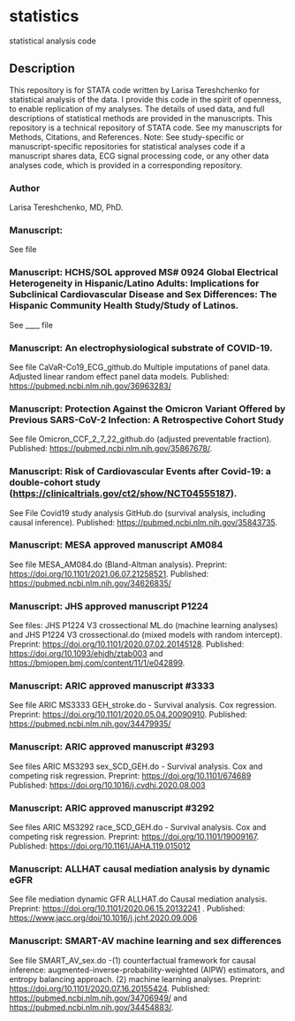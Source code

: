 # statistics
statistical analysis code

## Description
This repository is for STATA code written by Larisa Tereshchenko for statistical analysis of the data. I provide this code in the spirit of openness, to enable replication of my analyses. The details of used data, and full descriptions of statistical methods are provided in the manuscripts. 
This repository is a technical repository of STATA code. See my manuscripts for Methods, Citations, and References. 
Note: See study-specific or manuscript-specific repositories for statistical analyses code if a manuscript shares data, ECG signal processing code, or any other data analyses code, which is provided in a corresponding repository.
 
### Author
Larisa Tereshchenko, MD, PhD.


### Manuscript: 
See file  

### Manuscript: HCHS/SOL approved MS# 0924 Global Electrical Heterogeneity in Hispanic/Latino Adults: Implications for Subclinical Cardiovascular Disease and Sex Differences: The Hispanic Community Health Study/Study of Latinos.
See ____ file 

### Manuscript: An electrophysiological substrate of COVID-19. 
See file CaVaR-Co19_ECG_github.do Multiple imputations of panel data. Adjusted linear random effect panel data models. Published: https://pubmed.ncbi.nlm.nih.gov/36963283/ 

### Manuscript: Protection Against the Omicron Variant Offered by Previous SARS-CoV-2 Infection: A Retrospective Cohort Study
See file Omicron_CCF_2_7_22_github.do (adjusted preventable fraction). Published: https://pubmed.ncbi.nlm.nih.gov/35867678/.

### Manuscript: Risk of Cardiovascular Events after Covid-19: a double-cohort study (https://clinicaltrials.gov/ct2/show/NCT04555187). 
See File Covid19 study analysis GitHub.do (survival analysis, including causal inference). Published: https://pubmed.ncbi.nlm.nih.gov/35843735.
  
### Manuscript: MESA approved manuscript AM084
See file MESA_AM084.do (Bland-Altman analysis). Preprint: https://doi.org/10.1101/2021.06.07.21258521. Published: https://pubmed.ncbi.nlm.nih.gov/34626835/

### Manuscript: JHS approved manuscript P1224
See files: JHS P1224 V3 crossectional ML.do (machine learning analyses) and JHS P1224 V3 crossectional.do (mixed models with random intercept). Preprint: https://doi.org/10.1101/2020.07.02.20145128. Published: https://doi.org/10.1093/ehjdh/ztab003 and https://bmjopen.bmj.com/content/11/1/e042899. 

### Manuscript: ARIC approved manuscript #3333
See file ARIC MS3333 GEH_stroke.do -  Survival analysis. Cox regression. Preprint: https://doi.org/10.1101/2020.05.04.20090910. Published: https://pubmed.ncbi.nlm.nih.gov/34479935/ 

### Manuscript: ARIC approved manuscript #3293
See files ARIC MS3293 sex_SCD_GEH.do  - Survival analysis. Cox and competing risk regression. Preprint: https://doi.org/10.1101/674689 Published: https://doi.org/10.1016/j.cvdhj.2020.08.003

### Manuscript: ARIC approved manuscript #3292
See files ARIC MS3292 race_SCD_GEH.do - Survival analysis. Cox and competing risk regression. Preprint:  https://doi.org/10.1101/19009167. Published: https://doi.org/10.1161/JAHA.119.015012

### Manuscript: ALLHAT causal mediation analysis by dynamic eGFR  
See file mediation dynamic GFR ALLHAT.do Causal mediation analysis.  Preprint:  https://doi.org/10.1101/2020.06.15.20132241 . Published: https://www.jacc.org/doi/10.1016/j.jchf.2020.09.006 

### Manuscript: SMART-AV machine learning and sex differences
See file SMART_AV_sex.do -(1) counterfactual framework for causal inference: augmented-inverse-probability-weighted (AIPW) estimators, and entropy balancing approach. (2) machine learning analyses. Preprint: https://doi.org/10.1101/2020.07.16.20155424. Published: https://pubmed.ncbi.nlm.nih.gov/34706949/ and https://pubmed.ncbi.nlm.nih.gov/34454883/.


